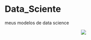 # Data_Sciente
meus modelos de data science
<p align="center">
  <img src = "Template_DS.png">
</p>
